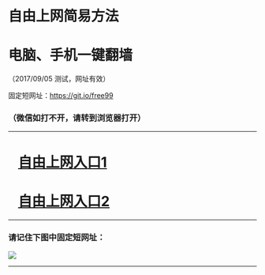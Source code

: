 ﻿# 自由上网简易方法

# 电脑、手机一键翻墙

（2017/09/05 测试，网址有效）

固定短网址：https://git.io/free99

### （微信如打不开，请转到浏览器打开）


***





# &nbsp;&nbsp; <a href="http://ft914321157.fwq-tz1001.xyz/fwqtz01.html?t=090500127486 " target="_blank">自由上网入口1</a>
# &nbsp;&nbsp; <a href="http://ft294927235.fwq-tz1002.xyz/fwqtz02.html?t=090500113993 " target="_blank">自由上网入口2</a>
***

### 请记住下图中固定短网址：

<img src="https://s3-us-west-2.amazonaws.com/fwq-1001/yjfq-20170905okok.png" /> 


***


